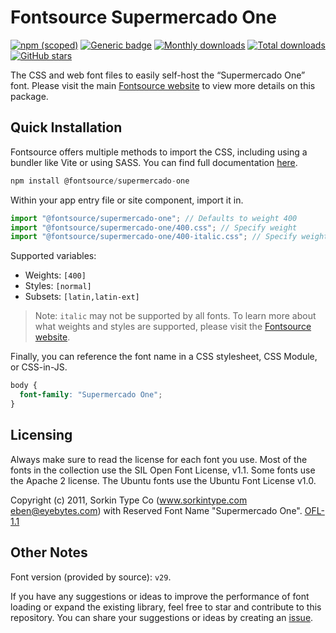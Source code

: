 # Fontsource Supermercado One

[![npm (scoped)](https://img.shields.io/npm/v/@fontsource/supermercado-one?color=brightgreen)](https://www.npmjs.com/package/@fontsource/supermercado-one) [![Generic badge](https://img.shields.io/badge/fontsource-passing-brightgreen)](https://github.com/fontsource/fontsource) [![Monthly downloads](https://badgen.net/npm/dm/@fontsource/supermercado-one)](https://github.com/fontsource/fontsource) [![Total downloads](https://badgen.net/npm/dt/@fontsource/supermercado-one)](https://github.com/fontsource/fontsource) [![GitHub stars](https://img.shields.io/github/stars/fontsource/fontsource.svg?style=social&label=Star)](https://github.com/fontsource/fontsource/stargazers)

The CSS and web font files to easily self-host the “Supermercado One” font. Please visit the main [Fontsource website](https://fontsource.org/fonts/supermercado-one) to view more details on this package.

## Quick Installation

Fontsource offers multiple methods to import the CSS, including using a bundler like Vite or using SASS. You can find full documentation [here](https://fontsource.org/docs/getting-started/introduction).

```javascript
npm install @fontsource/supermercado-one
```

Within your app entry file or site component, import it in.

```javascript
import "@fontsource/supermercado-one"; // Defaults to weight 400
import "@fontsource/supermercado-one/400.css"; // Specify weight
import "@fontsource/supermercado-one/400-italic.css"; // Specify weight and style
```

Supported variables:
- Weights: `[400]`
- Styles: `[normal]`
- Subsets: `[latin,latin-ext]`

> Note: `italic` may not be supported by all fonts. To learn more about what weights and styles are supported, please visit the [Fontsource website](https://fontsource.org/fonts/supermercado-one).

Finally, you can reference the font name in a CSS stylesheet, CSS Module, or CSS-in-JS.

```css
body {
  font-family: "Supermercado One";
}
```

## Licensing
Always make sure to read the license for each font you use. Most of the fonts in the collection use the SIL Open Font License, v1.1. Some fonts use the Apache 2 license. The Ubuntu fonts use the Ubuntu Font License v1.0.

Copyright (c) 2011, Sorkin Type Co (www.sorkintype.com eben@eyebytes.com) with Reserved Font Name "Supermercado One".
[OFL-1.1](https://openfontlicense.org)

## Other Notes
Font version (provided by source): `v29`.

If you have any suggestions or ideas to improve the performance of font loading or expand the existing library, feel free to star and contribute to this repository. You can share your suggestions or ideas by creating an [issue](https://github.com/fontsource/fontsource/issues).